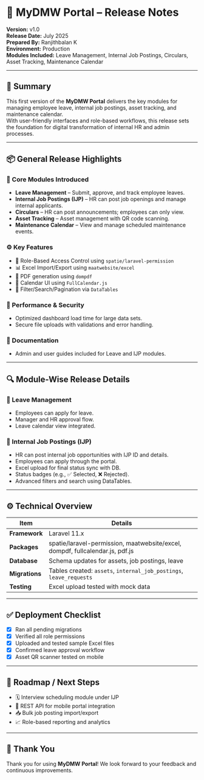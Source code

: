 <!-- <p align="center"><a href="https://laravel.com" target="_blank"><img src="https://raw.githubusercontent.com/laravel/art/master/logo-lockup/5%20SVG/2%20CMYK/1%20Full%20Color/laravel-logolockup-cmyk-red.svg" width="400" alt="Laravel Logo"></a></p>

<p align="center">
<a href="https://github.com/laravel/framework/actions"><img src="https://github.com/laravel/framework/workflows/tests/badge.svg" alt="Build Status"></a>
<a href="https://packagist.org/packages/laravel/framework"><img src="https://img.shields.io/packagist/dt/laravel/framework" alt="Total Downloads"></a>
<a href="https://packagist.org/packages/laravel/framework"><img src="https://img.shields.io/packagist/v/laravel/framework" alt="Latest Stable Version"></a>
<a href="https://packagist.org/packages/laravel/framework"><img src="https://img.shields.io/packagist/l/laravel/framework" alt="License"></a>
</p>

## About Laravel

Laravel is a web application framework with expressive, elegant syntax. We believe development must be an enjoyable and creative experience to be truly fulfilling. Laravel takes the pain out of development by easing common tasks used in many web projects, such as:

- [Simple, fast routing engine](https://laravel.com/docs/routing).
- [Powerful dependency injection container](https://laravel.com/docs/container).
- Multiple back-ends for [session](https://laravel.com/docs/session) and [cache](https://laravel.com/docs/cache) storage.
- Expressive, intuitive [database ORM](https://laravel.com/docs/eloquent).
- Database agnostic [schema migrations](https://laravel.com/docs/migrations).
- [Robust background job processing](https://laravel.com/docs/queues).
- [Real-time event broadcasting](https://laravel.com/docs/broadcasting).

Laravel is accessible, powerful, and provides tools required for large, robust applications.

## Learning Laravel

Laravel has the most extensive and thorough [documentation](https://laravel.com/docs) and video tutorial library of all modern web application frameworks, making it a breeze to get started with the framework.

You may also try the [Laravel Bootcamp](https://bootcamp.laravel.com), where you will be guided through building a modern Laravel application from scratch.

If you don't feel like reading, [Laracasts](https://laracasts.com) can help. Laracasts contains thousands of video tutorials on a range of topics including Laravel, modern PHP, unit testing, and JavaScript. Boost your skills by digging into our comprehensive video library.

## Laravel Sponsors

We would like to extend our thanks to the following sponsors for funding Laravel development. If you are interested in becoming a sponsor, please visit the [Laravel Partners program](https://partners.laravel.com).

### Premium Partners

- **[Vehikl](https://vehikl.com/)**
- **[Tighten Co.](https://tighten.co)**
- **[WebReinvent](https://webreinvent.com/)**
- **[Kirschbaum Development Group](https://kirschbaumdevelopment.com)**
- **[64 Robots](https://64robots.com)**
- **[Curotec](https://www.curotec.com/services/technologies/laravel/)**
- **[Cyber-Duck](https://cyber-duck.co.uk)**
- **[DevSquad](https://devsquad.com/hire-laravel-developers)**
- **[Jump24](https://jump24.co.uk)**
- **[Redberry](https://redberry.international/laravel/)**
- **[Active Logic](https://activelogic.com)**
- **[byte5](https://byte5.de)**
- **[OP.GG](https://op.gg)**

## Contributing

Thank you for considering contributing to the Laravel framework! The contribution guide can be found in the [Laravel documentation](https://laravel.com/docs/contributions).

## Code of Conduct

In order to ensure that the Laravel community is welcoming to all, please review and abide by the [Code of Conduct](https://laravel.com/docs/contributions#code-of-conduct).

## Security Vulnerabilities

If you discover a security vulnerability within Laravel, please send an e-mail to Taylor Otwell via [taylor@laravel.com](mailto:taylor@laravel.com). All security vulnerabilities will be promptly addressed.

## License

The Laravel framework is open-sourced software licensed under the [MIT license](https://opensource.org/licenses/MIT). -->
# 🚀 MyDMW Portal – Release Notes

**Version:** v1.0  
**Release Date:** July 2025  
**Prepared By:** Ranjithbalan K  
**Environment:** Production  
**Modules Included:** Leave Management, Internal Job Postings, Circulars, Asset Tracking, Maintenance Calendar

---

## 📝 Summary

This first version of the **MyDMW Portal** delivers the key modules for managing employee leave, internal job postings, asset tracking, and maintenance calendar.  
With user-friendly interfaces and role-based workflows, this release sets the foundation for digital transformation of internal HR and admin processes.

---

## 📦 General Release Highlights

### 🔧 Core Modules Introduced

- **Leave Management** – Submit, approve, and track employee leaves.
- **Internal Job Postings (IJP)** – HR can post job openings and manage internal applicants.
- **Circulars** – HR can post announcements; employees can only view.
- **Asset Tracking** – Asset management with QR code scanning.
- **Maintenance Calendar** – View and manage scheduled maintenance events.

### ⚙️ Key Features

- 🔐 Role-Based Access Control using `spatie/laravel-permission`
- 📊 Excel Import/Export using `maatwebsite/excel`
- 📄 PDF generation using `dompdf`
- 📆 Calendar UI using `FullCalendar.js`
- 📑 Filter/Search/Pagination via `DataTables`

### 🚀 Performance & Security

- Optimized dashboard load time for large data sets.
- Secure file uploads with validations and error handling.

### 📘 Documentation

- Admin and user guides included for Leave and IJP modules.

---

## 🔍 Module-Wise Release Details

### 📌 Leave Management

- Employees can apply for leave.
- Manager and HR approval flow.
- Leave calendar view integrated.

### 📌 Internal Job Postings (IJP)

- HR can post internal job opportunities with IJP ID and details.
- Employees can apply through the portal.
- Excel upload for final status sync with DB.
- Status badges (e.g., ✅ Selected, ❌ Rejected).
- Advanced filters and search using DataTables.

---

## ⚙️ Technical Overview

| Item              | Details                                         |
|-------------------|--------------------------------------------------|
| **Framework**     | Laravel 11.x                                     |
| **Packages**      | spatie/laravel-permission, maatwebsite/excel, dompdf, fullcalendar.js, pdf.js |
| **Database**      | Schema updates for assets, job postings, leave   |
| **Migrations**    | Tables created: `assets`, `internal_job_postings`, `leave_requests` |
| **Testing**       | Excel upload tested with mock data               |

---

## ✅ Deployment Checklist

- [x] Ran all pending migrations
- [x] Verified all role permissions
- [x] Uploaded and tested sample Excel files
- [x] Confirmed leave approval workflow
- [x] Asset QR scanner tested on mobile

---

## 🚧 Roadmap / Next Steps

- 🗓 Interview scheduling module under IJP  
- 📱 REST API for mobile portal integration  
- 📥 Bulk job posting import/export  
- 📈 Role-based reporting and analytics  

---

## 🙌 Thank You

Thank you for using **MyDMW Portal**! We look forward to your feedback and continuous improvements.
